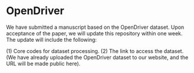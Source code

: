 # OpenDriver
We have submitted a manuscript based on the OpenDriver dataset. Upon acceptance of the paper, we will update this repository within one week. The update will include the following:

(1) Core codes for dataset processing.
(2) The link to access the dataset. (We have already uploaded the OpenDriver dataset to our website, and the URL will be made public here).
